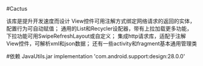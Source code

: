 #Cactus

该库是提升开发速度而设计
View控件可用注解方式绑定网络请求的返回的实体，配置行为可自动赋值；
通用的List和Recycler设配器，带有上拉加载更多功能，下拉功能可用SwipeRefreshLayout或自定义；
集成http请求库，适配于注解View控件，可解析xml和json数据；
还有一些activity和fragment基本通用管理类


#依赖
    JavaUtils.jar
    implementation 'com.android.support:design:28.0.0'
